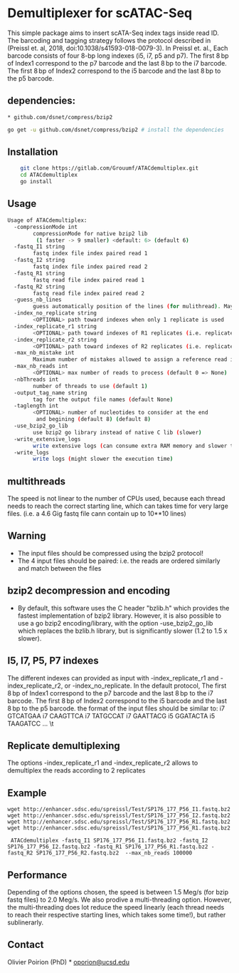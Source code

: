 # Demultiplexer for scATAC-Seq

This simple package aims to insert scATA-Seq index tags inside read ID. The barcoding and tagging strategy follows the protocol described in (Preissl et. al, 2018, doi:10.1038/s41593-018-0079-3). In Preissl et. al., Each barcode consists of four 8-bp long indexes (i5, i7, p5 and p7). The first 8 bp of Index1 correspond to the p7 barcode and the last 8 bp to the i7 barcode. The first 8 bp of Index2 correspond to the i5 barcode and the last 8 bp to the p5 barcode.

## dependencies:
    * github.com/dsnet/compress/bzip2

```bash
go get -u github.com/dsnet/compress/bzip2 # install the dependencies
```

## Installation

```bash
	git clone https://gitlab.com/Grouumf/ATACdemultiplex.git
	cd ATACdemultiplex
	go install
```

## Usage

```bash
Usage of ATACdemultiplex:
  -compressionMode int
        compressionMode for native bzip2 lib
         (1 faster -> 9 smaller) <default: 6> (default 6)
  -fastq_I1 string
        fastq index file index paired read 1
  -fastq_I2 string
        fastq index file index paired read 2
  -fastq_R1 string
        fastq read file index paired read 1
  -fastq_R2 string
        fastq read file index paired read 2
  -guess_nb_lines
        guess automatically position of the lines (for mulithread). May be not safe in some situation
  -index_no_replicate string
        <OPTIONAL> path toward indexes when only 1 replicate is used
  -index_replicate_r1 string
        <OPTIONAL> path toward indexes of R1 replicates (i.e. replicate number 1)
  -index_replicate_r2 string
        <OPTIONAL> path toward indexes of R2 replicates (i.e. replicate number 2)
  -max_nb_mistake int
        Maximum number of mistakes allowed to assign a reference read id (default 2) (default 2)
  -max_nb_reads int
        <OPTIONAL> max number of reads to process (default 0 => None)
  -nbThreads int
        number of threads to use (default 1)
  -output_tag_name string
        tag for the output file names (default None)
  -taglength int
        <OPTIONAL> number of nucleotides to consider at the end
         and begining (default 8) (default 8)
  -use_bzip2_go_lib
        use bzip2 go library instead of native C lib (slower)
  -write_extensive_logs
        write extensive logs (can consume extra RAM memory and slower the process)
  -write_logs
        write logs (might slower the execution time)

```

## multithreads

The speed is not linear to the number of CPUs used, because each thread needs to reach the correct starting line, which can takes time for very large files. (i.e. a 4.6 Gig fastq file cann contain up to 10**10 lines)

## Warning
   * The input files should be compressed using the bzip2 protocol!
   * The 4 input files should be paired: i.e. the reads are ordered similarly and match between the files

## bzip2 decompression and encoding
   * By default, this software uses the C header "bzlib.h" which provides the fastest implementation of bzip2 library. However, it is also possible to use a go bzip2 encoding/library, with the option -use_bzip2_go_lib which replaces the bzlib.h library, but is significantly slower (1.2 to 1.5 x slower).

## I5, I7, P5, P7 indexes
The different indexes can provided as input with -index_replicate_r1  and -index_replicate_r2, or -index_no_replicate. In the default protocol, The first 8 bp of Index1 correspond to the p7 barcode and the last 8 bp to the i7 barcode. The first 8 bp of Index2 correspond to the i5 barcode and the last 8 bp to the p5 barcode.
the format of the input files should be similar to:
i7	GTCATGAA
i7	CAAGTTCA
i7	TATGCCAT
i7	GAATTACG
i5	GGATACTA
i5	TAAGATCC
...
<indexID>\t<index>

## Replicate demultiplexing

The options -index_replicate_r1  and -index_replicate_r2 allows to demultiplex the reads according to 2 replicates

## Example

```
wget http://enhancer.sdsc.edu/spreissl/Test/SP176_177_P56_I1.fastq.bz2
wget http://enhancer.sdsc.edu/spreissl/Test/SP176_177_P56_I2.fastq.bz2
wget http://enhancer.sdsc.edu/spreissl/Test/SP176_177_P56_R1.fastq.bz2
wget http://enhancer.sdsc.edu/spreissl/Test/SP176_177_P56_R1.fastq.bz2

 ATACdemultiplex -fastq_I1 SP176_177_P56_I1.fastq.bz2 -fastq_I2 SP176_177_P56_I2.fastq.bz2 -fastq_R1 SP176_177_P56_R1.fastq.bz2 -fastq_R2 SP176_177_P56_R2.fastq.bz2  --max_nb_reads 100000
```

## Performance

Depending of the options chosen, the speed is between 1.5 Meg/s (for bzip fastq files) to 2.0 Meg/s. We also prodive a multi-threading option. However, the multi-threading does lot reduce the speed linearly (each thread needs to reach their respective starting lines, which takes some time!), but rather sublinerarly.


## Contact

Olivier Poirion (PhD)
	* oporion@ucsd.edu

